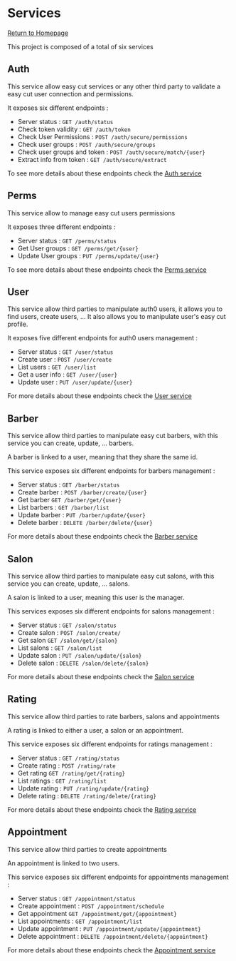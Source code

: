 # Services

[Return to Homepage](../README.md)

This project is composed of a total of six services

## Auth

This service allow easy cut services or any other third party to validate a easy cut user connection and permissions.

It exposes six different endpoints :

* Server status : `GET /auth/status`
* Check token validity : `GET /auth/token` 
* Check User Permissions : `POST /auth/secure/permissions`
* Check user groups : `POST /auth/secure/groups`
* Check user groups and token : `POST /auth/secure/match/{user}`
* Extract info from token : `GET /auth/secure/extract`

To see more details about these endpoints check the [Auth service](auth/README.md)

## Perms

This service allow to manage easy cut users permissions

It exposes three different endpoints :

* Server status : `GET /perms/status`
* Get User groups : `GET /perms/get/{user}`
* Update User groups : `PUT /perms/update/{user}`

To see more details about these endpoints check the [Perms service](perms/README.md)

## User

This service allow third parties to manipulate auth0 users, it allows you to find users,
create users, ...
It also allows you to manipulate user's easy cut profile.

It exposes five different endpoints for auth0 users management :

* Server status : `GET /user/status`
* Create user : `POST /user/create`
* List users : `GET /user/list`
* Get a user info : `GET /user/{user}`
* Update user : `PUT /user/update/{user}`

For more details about these endpoints check the [User service](user/README.md)

## Barber

This service allow third parties to manipulate easy cut barbers, with this service you can
create, update, ... barbers.

A barber is linked to a user, meaning that they share the same id.

This service exposes six different endpoints for barbers management :

* Server status : `GET /barber/status`
* Create barber : `POST /barber/create/{user}`
* Get barber `GET /barber/get/{user}`
* List barbers : `GET /barber/list`
* Update barber : `PUT /barber/update/{user}`
* Delete barber : `DELETE /barber/delete/{user}`

For more details about these endpoints check the [Barber service](barber/README.md)

## Salon

This service allow third parties to manipulate easy cut salons, with this service you can create, update, ... salons.

A salon is linked to a user, meaning this user is the manager.

This services exposes six different endpoints for salons management :

* Server status : `GET /salon/status`
* Create salon : `POST /salon/create/`
* Get salon `GET /salon/get/{salon}`
* List salons : `GET /salon/list`
* Update salon : `PUT /salon/update/{salon}`
* Delete salon : `DELETE /salon/delete/{salon}`

For more details about these endpoints check the [Salon service](salon/README.md)

## Rating

This service allow third parties to rate barbers, salons and appointments

A rating is linked to either a user, a salon or an appointment.

This service exposes six different endpoints for ratings management :

* Server status : `GET /rating/status`
* Create rating : `POST /rating/rate`
* Get rating `GET /rating/get/{rating}`
* List ratings : `GET /rating/list`
* Update rating : `PUT /rating/update/{rating}`
* Delete rating : `DELETE /rating/delete/{rating}`

For more details about these endpoints check the [Rating service](rating/README.md)

## Appointment

This service allow third parties to create appointments

An appointment is linked to two users.

This service exposes six different endpoints for appointments management :

* Server status : `GET /appointment/status`
* Create appointment : `POST /appointment/schedule`
* Get appointment `GET /appointment/get/{appointment}`
* List appointments : `GET /appointment/list`
* Update appointment : `PUT /appointment/update/{appointment}`
* Delete appointment : `DELETE /appointment/delete/{appointment}`

For more details about these endpoints check the [Appointment service](appointment/README.md)
